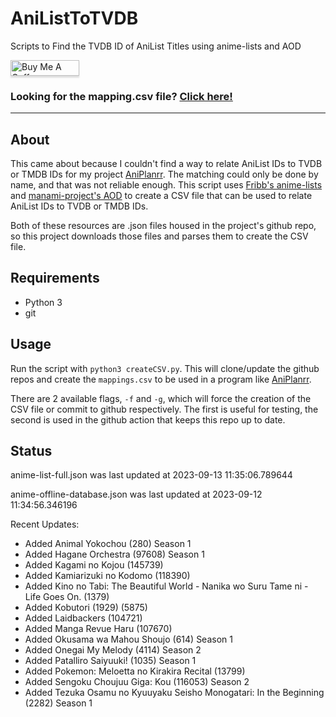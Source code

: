 # AniListToTVDB
Scripts to Find the TVDB ID of AniList Titles using anime-lists and AOD

<a href="https://www.buymeacoffee.com/noggl" target="_blank"><img src="https://www.buymeacoffee.com/assets/img/custom_images/orange_img.png" alt="Buy Me A Coffee" style="height: 25px !important;width: 110px !important;box-shadow: 0px 3px 2px 0px rgba(190, 190, 190, 0.5) !important;-webkit-box-shadow: 0px 3px 2px 0px rgba(190, 190, 190, 0.5) !important;" ></a>
### **Looking for the mapping.csv file? [Click here!](https://raw.githubusercontent.com/noggl/AniListToTVDB/main/mapping.csv)**
------------------------
## About
This came about because I couldn't find a way to relate AniList IDs to TVDB or TMDB IDs for my project [AniPlanrr](https://github.com/noggl/AniPlanrr). The matching could only be done by name, and that was not reliable enough. This script uses [Fribb's anime-lists](https://github.com/Fribb/anime-lists) and [manami-project's AOD](https://github.com/manami-project/anime-offline-database) to create a CSV file that can be used to relate AniList IDs to TVDB or TMDB IDs.

Both of these resources are .json files housed in the project's github repo, so this project downloads those files and parses them to create the CSV file.

## Requirements
- Python 3
- git

## Usage

Run the script with `python3 createCSV.py`. This will clone/update the github repos and create the `mappings.csv` to be used in a program like [AniPlanrr](https://github.com/noggl/AniPlanrr).

There are 2 available flags, `-f` and `-g`, which will force the creation of the CSV file or commit to github respectively. The first is useful for testing, the second is used in the github action that keeps this repo up to date.

## Status
anime-list-full.json was last updated at 2023-09-13 11:35:06.789644

anime-offline-database.json was last updated at 2023-09-12 11:34:56.346196



Recent Updates:

- Added Animal Yokochou (280) Season 1
- Added Hagane Orchestra (97608) Season 1
- Added Kagami no Kojou (145739)
- Added Kamiarizuki no Kodomo (118390)
- Added Kino no Tabi: The Beautiful World - Nanika wo Suru Tame ni - Life Goes On. (1379)
- Added Kobutori (1929) (5875)
- Added Laidbackers (104721)
- Added Manga Revue Haru (107670)
- Added Okusama wa Mahou Shoujo (614) Season 1
- Added Onegai My Melody (4114) Season 2
- Added Patalliro Saiyuuki! (1035) Season 1
- Added Pokemon: Meloetta no Kirakira Recital (13799)
- Added Sengoku Choujuu Giga: Kou (116053) Season 2
- Added Tezuka Osamu no Kyuuyaku Seisho Monogatari: In the Beginning (2282) Season 1
